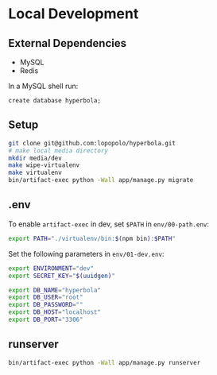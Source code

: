 # Local Development

## External Dependencies

- MySQL
- Redis

In a MySQL shell run:

```
create database hyperbola;
```

## Setup

```bash
git clone git@github.com:lopopolo/hyperbola.git
# make local media directory
mkdir media/dev
make wipe-virtualenv
make virtualenv
bin/artifact-exec python -Wall app/manage.py migrate
```

## .env

To enable `artifact-exec` in dev, set `$PATH` in `env/00-path.env`:

```bash
export PATH="./virtualenv/bin:$(npm bin):$PATH"
```

Set the following parameters in `env/01-dev.env`:

```bash
export ENVIRONMENT="dev"
export SECRET_KEY="$(uuidgen)"

export DB_NAME="hyperbola"
export DB_USER="root"
export DB_PASSWORD=""
export DB_HOST="localhost"
export DB_PORT="3306"
```

## runserver

```bash
bin/artifact-exec python -Wall app/manage.py runserver
```
